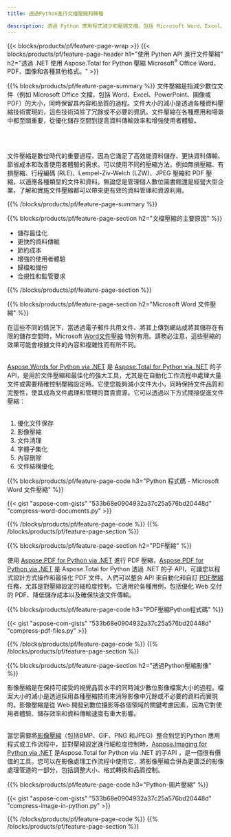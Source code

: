 ```yaml
---
title: 透過Python進行文檔壓縮和歸檔 

description: 透過 Python 應用程式減少和壓縮文檔，包括 Microsoft Word、Excel、PowerPoint、PDF 和圖像。在線測試壓縮結果。
---
```


{{< blocks/products/pf/feature-page-wrap >}}
{{< blocks/products/pf/feature-page-header h1="使用 Python API 進行文件壓縮" h2="透過 .NET 使用 Aspose.Total for Python 壓縮 Microsoft<sup>&reg;</sup> Office Word、PDF、圖像和各種其他格式。" >}}

{{% blocks/products/pf/feature-page-summary %}}
文件壓縮是指減少數位文件（例如 Microsoft Office 文檔，包括 Word、Excel、PowerPoint、圖像或 PDF）的大小，同時保留其內容和品質的過程。文件大小的減小是透過各種資料壓縮技術實現的，這些技術消除了冗餘或不必要的資訊。文件壓縮在各種應用和場景中都至關重要，從優化儲存空間到提高資料傳輸效率和增強使用者體驗。

<br /> <br />

文件壓縮是數位時代的重要過程，因為它滿足了高效能資料儲存、更快資料傳輸、節省成本和改善使用者體驗的需求。可以使用不同的壓縮方法，例如無損壓縮、有損壓縮、行程編碼 (RLE)、Lempel-Ziv-Welch (LZW)、JPEG 壓縮和 PDF 壓縮，以適應各種類型的文件和資料。無論您是管理個人數位圖書館還是經營大型企業，了解和實施文件壓縮都可以帶來更有效的資料管理和資源利用。

{{% /blocks/products/pf/feature-page-summary  %}}

{{% blocks/products/pf/feature-page-section  h2="文檔壓縮的主要原因" %}}

- 儲存最佳化
- 更快的資料傳輸
- 節約成本
- 增強的使用者體驗
- 歸檔和備份
- 合規性和監管要求

{{% /blocks/products/pf/feature-page-section %}}

{{% blocks/products/pf/feature-page-section  h2="Microsoft Word 文件壓縮" %}}

在這些不同的情況下，當透過電子郵件共用文件、將其上傳到網站或將其儲存在有限的儲存空間時，Microsoft [Word文件壓縮](https://products.aspose.com/total/python-net/compress/word/) 特別有用。請務必注意，這些壓縮的效果可能會根據文件的內容和複雜性而有所不同。<br /><br />

[Aspose.Words for Python via .NET](https://products.aspose.com/words/python-net/) 是 [Aspose.Total for Python via .NET](https://products.aspose.com/total/python-net/) 的子 API，是用於文件壓縮和最佳化的強大工具，尤其是在自動化工作流程中處理大量文件或需要精確控制壓縮設定時。它使您能夠減小文件大小，同時保持文件品質和完整性，使其成為文件處理和管理的寶貴資源。它可以透過以下方式間接促進文件壓縮：	<br /><br />
1. 優化文件保存<br />
2. 影像壓縮<br />
3. 文件清理<br />
4. 字體子集化<br />
5. 內容刪除<br />
6. 文件結構優化<br />

{{% blocks/products/pf/feature-page-code h3="Python 程式碼 - Microsoft Word 文件壓縮" %}}

{{< gist "aspose-com-gists" "533b68e0904932a37c25a576bd20448d" "compress-word-documents.py" >}}

{{% /blocks/products/pf/feature-page-code  %}}
{{% /blocks/products/pf/feature-page-section %}}

{{% blocks/products/pf/feature-page-section  h2="PDF壓縮" %}}

使用 [Aspose.PDF for Python via .NET](https://products.aspose.com/pdf/python-net/) 進行 PDF 壓縮，[Aspose.PDF for Python via .NET](https://products.aspose.com/pdf/python-net/) 是 Aspose.Total for Python 透過 .NET 的子 API，可讓您以程式設計方式操作和最佳化 PDF 文件。人們可以整合 API 來自動化和自訂 [PDF壓縮](https://products.aspose.com/total/python-net/compress/pdf/) 任務，尤其是對壓縮設定的細粒度控制。它適用於各種用例，包括優化 Web 交付的 PDF、降低儲存成本以及確保快速文件傳輸。

{{% blocks/products/pf/feature-page-code h3="PDF壓縮Python程式碼" %}}

{{< gist "aspose-com-gists" "533b68e0904932a37c25a576bd20448d" "compress-pdf-files.py" >}}

{{% /blocks/products/pf/feature-page-code  %}}
{{% /blocks/products/pf/feature-page-section %}}

{{% blocks/products/pf/feature-page-section  h2="透過Python壓縮影像" %}}

影像壓縮是在保持可接受的視覺品質水平的同時減少數位影像檔案大小的過程。檔案大小的減小是透過採用各種壓縮技術來消除影像中冗餘或不必要的資料而實現的。影像壓縮是從 Web 開發到數位攝影等各個領域的關鍵考慮因素，因為它對使用者體驗、儲存效率和資料傳輸速度有重大影響。<br /><br />

當您需要將[影像壓縮](https://products.aspose.com/total/python-net/compress/image/)（包括BMP、GIF、PNG 和JPEG）整合到您的Python 應用程式或工作流程中，並對壓縮設定進行細粒度控制時，[Aspose.Imaging for Python via .NET](https://products.aspose.com/imaging/python-net/) 是Aspose.Total for Python via .NET 的子API ，是一個很有價值的工具。您可以在影像處理工作流程中使用它，將影像壓縮合併為更廣泛的影像處理管道的一部分，包括調整大小、格式轉換和品質控制。

{{% blocks/products/pf/feature-page-code h3="Python-圖片壓縮" %}}

{{< gist "aspose-com-gists" "533b68e0904932a37c25a576bd20448d" "compress-image-in-python.py" >}}

{{% /blocks/products/pf/feature-page-code  %}}
{{% /blocks/products/pf/feature-page-section %}}